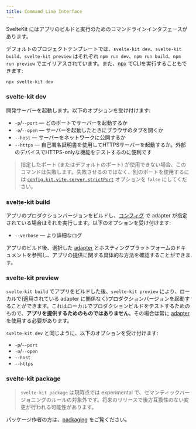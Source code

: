 ```yaml
---
title: Command Line Interface
---
```


SvelteKit にはアプリのビルドと実行のためのコマンドラインインタフェースがあります。

デフォルトのプロジェクトテンプレートでは、`svelte-kit dev`、`svelte-kit build`、`svelte-kit preview` はそれぞれ `npm run dev`、`npm run build`、`npm run preview` でエイリアスされています。また、[npx](https://www.npmjs.com/package/npx) でCLIを実行することもできます:

```bash
npx svelte-kit dev
```

### svelte-kit dev

開発サーバーを起動します。以下のオプションを受け付けます:

- `-p`/`--port` — どのポートでサーバーを起動するか
- `-o`/`--open` — サーバーを起動したときにブラウザのタブを開くか
- `--host` — サーバーをネットワークに公開するか
- `--https` — 自己署名証明書を使用してHTTPSサーバーを起動するか。外部のデバイスでHTTPS-onlyな機能をテストするのに便利です

> 指定したポート (またはデフォルトのポート) が使用できない場合、このコマンドは失敗します。失敗させるのではなく、別のポートを使用するには [`config.kit.vite.server.strictPort`](/docs/configuration#vite) オプションを `false` にしてください。

### svelte-kit build

アプリのプロダクションバージョンをビルドし、[コンフィグ](/docs/configuration) で adapter が指定されている場合はそれを実行します。以下のオプションを受け付けます:

- `--verbose` — より詳細なログ

アプリのビルド後、選択した [adapter](/docs/adapters) とホスティングプラットフォームのドキュメントを参照し、アプリの提供に関する具体的な方法を確認することができます。

### svelte-kit preview

`svelte-kit build` でアプリをビルドした後、`svelte-kit preview` により、ローカルで(適用されている adapter に関係なく)プロダクションバージョンを起動することができます。これはローカルでプロダクションビルドをテストするためのもので、**アプリを提供するためのものではありません**。その場合は常に [adapter](/docs/adapters) を使用する必要があります。

`svelte-kit dev` と同じように、以下のオプションを受け付けます:

- `-p`/`--port`
- `-o`/`--open`
- `--host`
- `--https`

### svelte-kit package

> `svelte-kit package` は現時点では experimental で、セマンティックバージョニングのルールの対象外です。将来のリリースで後方互換性のない変更が行われる可能性があります。

パッケージ作者の方は、[packaging](/docs/packaging) をご覧ください。
